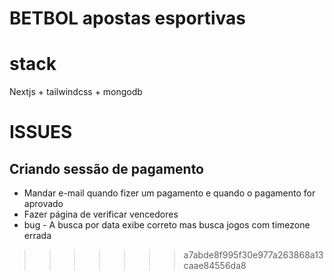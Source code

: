 # BETBOL apostas esportivas

# stack
Nextjs + tailwindcss + mongodb

# ISSUES
## Criando sessão de pagamento

- Mandar e-mail quando fizer um pagamento e quando o pagamento for aprovado
- Fazer página de verificar vencedores
- bug - A busca por data exibe correto mas busca jogos com timezone errada
>>>>>>> a7abde8f995f30e977a263868a13caae84556da8